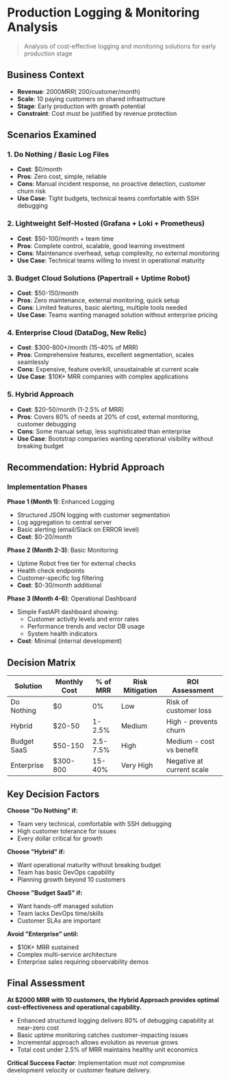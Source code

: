 # Production Logging & Monitoring Analysis

> Analysis of cost-effective logging and monitoring solutions for early production stage

## Business Context
- **Revenue**: $2000 MRR (~$200/customer/month)
- **Scale**: 10 paying customers on shared infrastructure
- **Stage**: Early production with growth potential
- **Constraint**: Cost must be justified by revenue protection

## Scenarios Examined

### 1. Do Nothing / Basic Log Files
- **Cost**: $0/month
- **Pros**: Zero cost, simple, reliable
- **Cons**: Manual incident response, no proactive detection, customer churn risk
- **Use Case**: Tight budgets, technical teams comfortable with SSH debugging

### 2. Lightweight Self-Hosted (Grafana + Loki + Prometheus)
- **Cost**: $50-100/month + team time
- **Pros**: Complete control, scalable, good learning investment
- **Cons**: Maintenance overhead, setup complexity, no external monitoring
- **Use Case**: Technical teams willing to invest in operational maturity

### 3. Budget Cloud Solutions (Papertrail + Uptime Robot)
- **Cost**: $50-150/month
- **Pros**: Zero maintenance, external monitoring, quick setup
- **Cons**: Limited features, basic alerting, multiple tools needed
- **Use Case**: Teams wanting managed solution without enterprise pricing

### 4. Enterprise Cloud (DataDog, New Relic)
- **Cost**: $300-800+/month (15-40% of MRR)
- **Pros**: Comprehensive features, excellent segmentation, scales seamlessly
- **Cons**: Expensive, feature overkill, unsustainable at current scale
- **Use Case**: $10K+ MRR companies with complex applications

### 5. Hybrid Approach
- **Cost**: $20-50/month (1-2.5% of MRR)
- **Pros**: Covers 80% of needs at 20% of cost, external monitoring, customer debugging
- **Cons**: Some manual setup, less sophisticated than enterprise
- **Use Case**: Bootstrap companies wanting operational visibility without breaking budget

## Recommendation: Hybrid Approach

### Implementation Phases

**Phase 1 (Month 1)**: Enhanced Logging
- Structured JSON logging with customer segmentation
- Log aggregation to central server
- Basic alerting (email/Slack on ERROR level)
- **Cost**: $0-20/month

**Phase 2 (Month 2-3)**: Basic Monitoring
- Uptime Robot free tier for external checks
- Health check endpoints
- Customer-specific log filtering
- **Cost**: $0-30/month additional

**Phase 3 (Month 4-6)**: Operational Dashboard
- Simple FastAPI dashboard showing:
  - Customer activity levels and error rates
  - Performance trends and vector DB usage
  - System health indicators
- **Cost**: Minimal (internal development)

## Decision Matrix

| Solution | Monthly Cost | % of MRR | Risk Mitigation | ROI Assessment |
|----------|--------------|----------|-----------------|----------------|
| Do Nothing | $0 | 0% | Low | Risk of customer loss |
| Hybrid | $20-50 | 1-2.5% | Medium | High - prevents churn |
| Budget SaaS | $50-150 | 2.5-7.5% | High | Medium - cost vs benefit |
| Enterprise | $300-800 | 15-40% | Very High | Negative at current scale |

## Key Decision Factors

**Choose "Do Nothing" if:**
- Team very technical, comfortable with SSH debugging
- High customer tolerance for issues
- Every dollar critical for growth

**Choose "Hybrid" if:**
- Want operational maturity without breaking budget
- Team has basic DevOps capability
- Planning growth beyond 10 customers

**Choose "Budget SaaS" if:**
- Want hands-off managed solution
- Team lacks DevOps time/skills
- Customer SLAs are important

**Avoid "Enterprise" until:**
- $10K+ MRR sustained
- Complex multi-service architecture
- Enterprise sales requiring observability demos

## Final Assessment

**At $2000 MRR with 10 customers, the Hybrid Approach provides optimal cost-effectiveness and operational capability.**

- Enhanced structured logging delivers 80% of debugging capability at near-zero cost
- Basic uptime monitoring catches customer-impacting issues
- Incremental approach allows evolution as revenue grows
- Total cost under 2.5% of MRR maintains healthy unit economics

**Critical Success Factor**: Implementation must not compromise development velocity or customer feature delivery.
